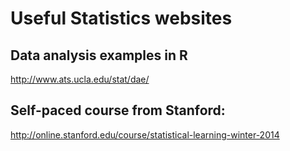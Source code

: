 # Useful Statistics websites


## Data analysis examples in R

http://www.ats.ucla.edu/stat/dae/     

## Self-paced course from Stanford: 

http://online.stanford.edu/course/statistical-learning-winter-2014
